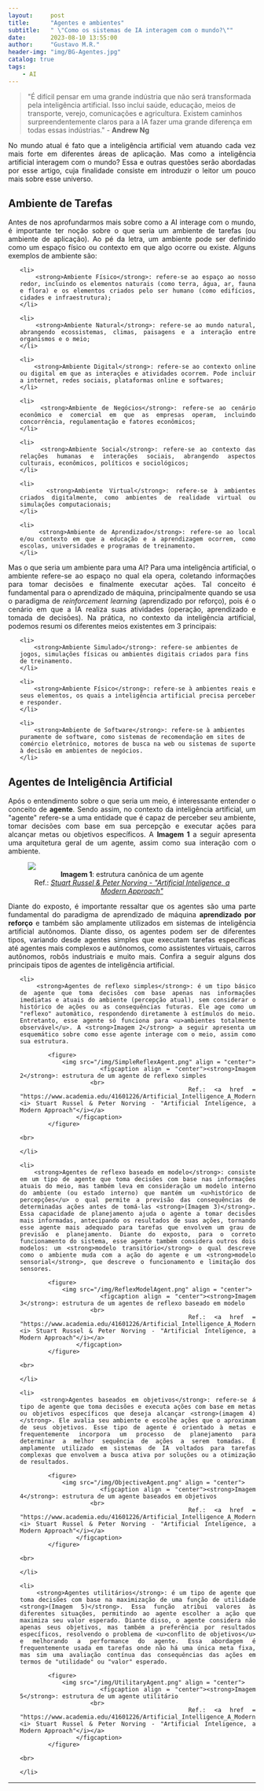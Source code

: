 ```yaml
---
layout:     post
title:      "Agentes e ambientes"
subtitle:   " \"Como os sistemas de IA interagem com o mundo?\""
date:       2023-08-10 13:55:00
author:     "Gustavo M.R."
header-img: "img/BG-Agentes.jpg"
catalog: true
tags:
    - AI
---
```


> "É difícil pensar em uma grande indústria que não será transformada pela inteligência artificial. Isso inclui saúde, educação, meios de transporte, verejo, comunicações e agricultura. Existem caminhos surpreendentemente claros para a IA fazer uma grande diferença em todas essas indústrias." - <strong>Andrew Ng</strong>

<p align = "justify">
No mundo atual é fato que a inteligência artificial vem atuando cada vez mais forte em diferentes áreas de aplicação. Mas como a inteligência artificial interagem com o mundo? Essa e outras questões serão abordadas por esse artigo, cuja finalidade consiste em introduzir o leitor um pouco mais sobre esse universo.
</p>

## Ambiente de Tarefas

<p align = "justify">
    Antes de nos aprofundarmos mais sobre como a AI interage com o mundo, é importante ter noção sobre o que seria um ambiente de tarefas (ou ambiente de aplicação). Ao pé da letra, um ambiente pode ser definido como um espaço físico ou contexto em que algo ocorre ou existe. Alguns exemplos de ambiente são:
</p>

<ul align = "justify">

    <li>
        <strong>Ambiente Físico</strong>: refere-se ao espaço ao nosso redor, incluindo os elementos naturais (como terra, água, ar, fauna e flora) e os elementos criados pelo ser humano (como edifícios, cidades e infraestrutura);
    </li>

    <li>
        <strong>Ambiente Natural</strong>: refere-se ao mundo natural, abrangendo ecossistemas, climas, paisagens e a interação entre organismos e o meio;
    </li>

    <li>
        <strong>Ambiente Digital</strong>: refere-se ao contexto online ou digital em que as interações e atividades ocorrem. Pode incluir a internet, redes sociais, plataformas online e softwares;
    </li>

    <li>
        <strong>Ambiente de Negócios</strong>: refere-se ao cenário econômico e comercial em que as empresas operam, incluindo concorrência, regulamentação e fatores econômicos;
    </li>

    <li>
        <strong>Ambiente Social</strong>: refere-se ao contexto das relações humanas e interações sociais, abrangendo aspectos culturais, econômicos, políticos e sociológicos;
    </li>

    <li>
        <strong>Ambiente Virtual</strong>: refere-se à ambientes criados digitalmente, como ambientes de realidade virtual ou simulações computacionais;
    </li>

    <li>
        <strong>Ambiente de Aprendizado</strong>: refere-se ao local e/ou contexto em que a educação e a aprendizagem ocorrem, como escolas, universidades e programas de treinamento.
    </li>

</ul>

<p align = "justify">
    Mas o que seria um ambiente para uma AI? Para uma inteligência artificial, o ambiente refere-se ao espaço no qual ela opera, coletando informações para tomar decisões e finalmente executar ações. Tal conceito é fundamental para o aprendizado de máquina, principalmente quando se usa o paradigma de <i>reinforcement learning</i> (aprendizado por reforço), pois é o cenário em que a IA realiza suas atividades (operação, aprendizado e tomada de decisões). Na prática, no contexto da inteligência artificial, podemos resumi os diferentes meios existentes em 3 principais:
</p>

<ul>

    <li>
        <strong>Ambiente Simulado</strong>: refere-se ambientes de jogos, simulações físicas ou ambientes digitais criados para fins de treinamento.
    </li>

    <li>
        <strong>Ambiente Físico</strong>: refere-se à ambientes reais e seus elementos, os quais a inteligência artificial precisa perceber e responder.
    </li>

    <li>
        <strong>Ambiente de Software</strong>: refere-se à ambientes puramente de software, como sistemas de recomendação em sites de comércio eletrônico, motores de busca na web ou sistemas de suporte à decisão em ambientes de negócios.
    </li>

</ul>

## Agentes de Inteligência Artificial

<p align = "justify">
    Após o entendimento sobre o que seria um meio, é interessante entender o conceito de <strong>agente</strong>. Sendo assim, no contexto da inteligência artificial, um "agente" refere-se a uma entidade que é capaz de perceber seu ambiente, tomar decisões com base em sua percepção e executar ações para alcançar metas ou objetivos específicos. A <strong>Imagem 1</strong> a seguir apresenta uma arquitetura geral de um agente, assim como sua interação com o ambiente.
</p>

<figure>
    <img src="/img/CanonicAgent.png" align = "center">
        <figcaption align = "center"><strong>Imagem 1</strong>: estrutura canônica de um agente 
            <br> 
                Ref.: <a href = "https://www.academia.edu/41601226/Artificial_Intelligence_A_Modern_Approach"><i> Stuart Russel & Peter Norving - "Artificial Inteligence, a Modern Approach"</i></a>
        </figcaption>
</figure>

<p align = "justify">    
    Diante do exposto, é importante ressaltar que os agentes são uma parte fundamental do paradigma de aprendizado de máquina <strong>aprendizado por reforço</strong> e também são amplamente utilizados em sistemas de inteligência artificial autônomos. Diante disso, os agentes podem ser de diferentes tipos, variando desde agentes simples que executam tarefas específicas até agentes mais complexos e autônomos, como assistentes virtuais, carros autônomos, robôs industriais e muito mais. Confira a seguir alguns dos principais tipos de agentes de inteligência artificial.
</p>

<ul align = "justify">

    <li>
        <strong>Agentes de reflexo simples</strong>: é um tipo básico de agente que toma decisões com base apenas nas informações imediatas e atuais do ambiente (percepção atual), sem considerar o histórico de ações ou as consequências futuras. Ele age como um "reflexo" automático, respondendo diretamente à estímulos do meio. Entretanto, esse agente só funciona para <u>ambientes totalmente observável</u>. A <strong>Imagem 2</strong> a seguir apresenta um esquemático sobre como esse agente interage com o meio, assim como sua estrutura.

            <figure>
                <img src="/img/SimpleReflexAgent.png" align = "center">
                    <figcaption align = "center"><strong>Imagem 2</strong>: estrutura de um agente de reflexo simples 
                        <br> 
                        Ref.: <a href = "https://www.academia.edu/41601226/Artificial_Intelligence_A_Modern_Approach"><i> Stuart Russel & Peter Norving - "Artificial Inteligence, a Modern Approach"</i></a>
                    </figcaption>
            </figure>

    <br>

    </li>

    <li>
        <strong>Agentes de reflexo baseado em modelo</strong>: consiste em um tipo de agente que toma decisões com base nas informações atuais do meio, mas também leva em consideração um modelo interno do ambiente (ou estado interno) que mantém um <u>histórico de percepções</u> o qual permite a previsão das consequências de determinadas ações antes de tomá-las <strong>(Imagem 3)</strong>. Essa capacidade de planejamento ajuda o agente a tomar decisões mais informadas, antecipando os resultados de suas ações, tornando esse agente mais adequado para tarefas que envolvem um grau de previsão e planejamento. Diante do exposto, para o correto funcionamento do sistema, esse agente também considera outros dois modelos: um <strong>modelo transitório</strong> o qual descreve como o ambiente muda com a ação do agente e um <strong>modelo sensorial</strong>, que descreve o funcionamento e limitação dos sensores.

            <figure>
                <img src="/img/ReflexModelAgent.png" align = "center">
                    <figcaption align = "center"><strong>Imagem 3</strong>: estrutura de um agentes de reflexo baseado em modelo
                        <br> 
                        Ref.: <a href = "https://www.academia.edu/41601226/Artificial_Intelligence_A_Modern_Approach"><i> Stuart Russel & Peter Norving - "Artificial Inteligence, a Modern Approach"</i></a>
                    </figcaption>
            </figure>

    <br>

    </li>

    <li>
        <strong>Agentes baseados em objetivos</strong>: refere-se á tipo de agente que toma decisões e executa ações com base em metas ou objetivos específicos que deseja alcançar <strong>(imagem 4)</strong>. Ele avalia seu ambiente e escolhe ações que o aproximam de seus objetivos. Esse tipo de agente é orientado à metas e frequentemente incorpora um processo de planejamento para determinar a melhor sequência de ações a serem tomadas. É amplamente utilizado em sistemas de IA voltados para tarefas complexas que envolvem a busca ativa por soluções ou a otimização de resultados.

            <figure>
                <img src="/img/ObjectiveAgent.png" align = "center">
                    <figcaption align = "center"><strong>Imagem 4</strong>: estrutura de um agente baseados em objetivos
                        <br> 
                        Ref.: <a href = "https://www.academia.edu/41601226/Artificial_Intelligence_A_Modern_Approach"><i> Stuart Russel & Peter Norving - "Artificial Inteligence, a Modern Approach"</i></a>
                    </figcaption>
            </figure>

    <br>

    </li>

    <li>
        <strong>Agentes utilitários</strong>: é um tipo de agente que toma decisões com base na maximização de uma função de utilidade <strong>(Imagem 5)</strong>. Essa função atribui valores às diferentes situações, permitindo ao agente escolher a ação que maximiza seu valor esperado. Diante disso, o agente considera não apenas seus objetivos, mas também a preferência por resultados específicos, resolvendo o problema de <u>conflito de objetivos</u> e melhorando a performance do agente. Essa abordagem é frequentemente usada em tarefas onde não há uma única meta fixa, mas sim uma avaliação contínua das consequências das ações em termos de "utilidade" ou "valor" esperado. 
    
            <figure>
                <img src="/img/UtilitaryAgent.png" align = "center">
                    <figcaption align = "center"><strong>Imagem 5</strong>: estrutura de um agente utilitário
                        <br> 
                        Ref.: <a href = "https://www.academia.edu/41601226/Artificial_Intelligence_A_Modern_Approach"><i> Stuart Russel & Peter Norving - "Artificial Inteligence, a Modern Approach"</i></a>
                    </figcaption>
            </figure>

    <br>

    </li>
</ul>

---